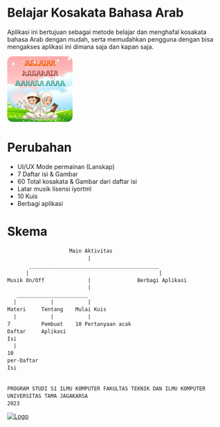 <link rel="apple-touch-icon" href="https://raw.githubusercontent.com/CusMeDroid/aplikasi/main/ahmad.zakaria.univ.tama.jagakarsa.skripsi.belajarbahasaarab/ic_launcher_ba.png"><meta name="description" content="Aplikasi ini bertujuan sebagai metode belajar dan menghafal kosakata bahasa Arab dengan mudah, serta memudahkan pengguna dengan bisa mengakses aplikasi ini dimana saja dan kapan saja.">

# Belajar Kosakata Bahasa Arab
Aplikasi ini bertujuan sebagai metode belajar dan menghafal kosakata bahasa Arab dengan mudah, serta memudahkan pengguna dengan bisa mengakses aplikasi ini dimana saja dan kapan saja.

[<img alt="Logo" title="Logo" width="30%" src="https://raw.githubusercontent.com/CusMeDroid/aplikasi/main/ahmad.zakaria.univ.tama.jagakarsa.skripsi.belajarbahasaarab/ic_launcher_ba.png" />](https://raw.githubusercontent.com/CusMeDroid/aplikasi/main/ahmad.zakaria.univ.tama.jagakarsa.skripsi.belajarbahasaarab/ic_launcher_ba.png)

# Perubahan
- UI/UX Mode permainan (Lanskap)
- 7 Daftar isi & Gambar
- 60 Total kosakata & Gambar dari daftar isi
- Latar musik lisensi iyortml
- 10 Kuis
- Berbagi aplikasi

# Skema
```txt
                    Main Aktivitas
                          |
       __________________________________________
      |                                          |
Musik On/Off              |               Berbagi Aplikasi
                          |
   _______________________
  |           |           |
Materi     Tentang    Mulai Kuis
  |           |           |
7          Pembuat    10 Pertanyaan acak
Daftar     Aplikasi     
Isi
  |
10
per-Daftar
Isi
  

```

```txt
PROGRAM STUDI S1 ILMU KOMPUTER FAKULTAS TEKNIK DAN ILMU KOMPUTER
UNIVERSITAS TAMA JAGAKARSA
2023
```
[<img alt="Logo" title="Logo" width="30%" src="https://wahdah.or.id/wp-content/uploads/2016/05/Download-Button-PNG-Image.png" />](https://github.com/CusMeDroid/aplikasi/raw/main/ahmad.zakaria.univ.tama.jagakarsa.skripsi.belajarbahasaarab/app-debug.apk)
